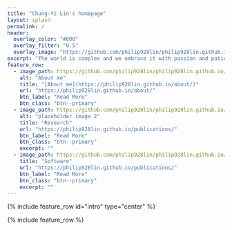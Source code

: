 ```yaml
---
title: "Chung-Yi Lin's homepage"
layout: splash
permalink: /
header:
  overlay_color: "#000"
  overlay_filter: "0.5"
  overlay_image: "https://github.com/philip928lin/philip928lin.github.io/blob/main/images/title_header.png?raw=true"
excerpt: "The world is complex and we embrace it with passion and patient."
feature_row:
  - image_path: https://github.com/philip928lin/philip928lin.github.io/blob/main/images/title_me.jpg?raw=true
    alt: "About me"
    title: "[About me](https://philip928lin.github.io/about/)"
    url: "https://philip928lin.github.io/about/"
    btn_label: "Read More"
    btn_class: "btn--primary"
  - image_path: https://github.com/philip928lin/philip928lin.github.io/blob/main/images/title_research.jpg?raw=true
    alt: "placeholder image 2"
    title: "Research"
    url: "https://philip928lin.github.io/publications/"
    btn_label: "Read More"
    btn_class: "btn--primary"
    excerpt: ""
  - image_path: https://github.com/philip928lin/philip928lin.github.io/blob/main/images/title_software.png?raw=true
    title: "Software"
    url: "https://philip928lin.github.io/publications/"
    btn_label: "Read More"
    btn_class: "btn--primary"
    excerpt: ""
---
```


{% include feature_row id="intro" type="center" %}

{% include feature_row %}